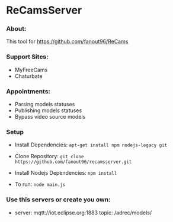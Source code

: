 # ReCamsServer
### About: ###
 This tool for https://github.com/fanout96/ReCams

### Support Sites: ###
 -  MyFreeCams
 -  Chaturbate
 
### Appointments: ###
 -  Parsing models statuses
 -  Publishing models statuses
 -  Bypass video source models
 
 ### Setup ###

* Install Dependencies: `apt-get install npm nodejs-legacy git`
* Clone Repository: `git clone https://github.com/fanout96/recamsserver.git`
* Install Nodejs Dependencies: `npm install`

* To run: `node main.js`
 
### Use this servers or create you own: ###
 - server: mqtt://iot.eclipse.org:1883 topic: /adrec/models/
